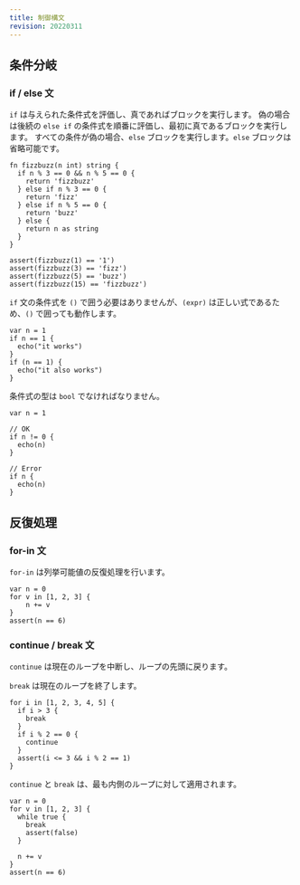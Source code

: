 ```yaml
---
title: 制御構文
revision: 20220311
---
```


## 条件分岐

### if / else 文

`if` は与えられた条件式を評価し、真であればブロックを実行します。
偽の場合は後続の `else if` の条件式を順番に評価し、最初に真であるブロックを実行します。
すべての条件が偽の場合、`else` ブロックを実行します。`else` ブロックは省略可能です。

```
fn fizzbuzz(n int) string {
  if n % 3 == 0 && n % 5 == 0 {
    return 'fizzbuzz'
  } else if n % 3 == 0 {
    return 'fizz'
  } else if n % 5 == 0 {
    return 'buzz'
  } else {
    return n as string
  }
}

assert(fizzbuzz(1) == '1')
assert(fizzbuzz(3) == 'fizz')
assert(fizzbuzz(5) == 'buzz')
assert(fizzbuzz(15) == 'fizzbuzz')
```

`if` 文の条件式を `()` で囲う必要はありませんが、`(expr)` は正しい式であるため、`()` で囲っても動作します。

```
var n = 1
if n == 1 {
  echo("it works")
}
if (n == 1) {
  echo("it also works")
}
```

条件式の型は `bool` でなければなりません。

```
var n = 1

// OK
if n != 0 {
  echo(n)
}

// Error
if n {
  echo(n)
}
```

## 反復処理

### for-in 文

`for-in` は列挙可能値の反復処理を行います。

```
var n = 0
for v in [1, 2, 3] {
    n += v
}
assert(n == 6)
```

### continue / break 文

`continue` は現在のループを中断し、ループの先頭に戻ります。

`break` は現在のループを終了します。

```
for i in [1, 2, 3, 4, 5] {
  if i > 3 {
    break
  }
  if i % 2 == 0 {
    continue
  }
  assert(i <= 3 && i % 2 == 1)
}
```

`continue` と `break` は、最も内側のループに対して適用されます。

```
var n = 0
for v in [1, 2, 3] {
  while true {
    break
    assert(false)
  }

  n += v
}
assert(n == 6)
```
